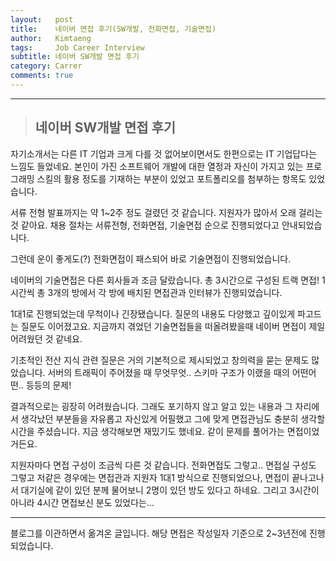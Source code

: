 ```yaml
---
layout:   post
title:    네이버 면접 후기(SW개발, 전화면접, 기술면접) 
author:   Kimtaeng
tags: 	  Job Career Interview
subtitle: 네이버 SW개발 면접 후기
category: Carrer
comments: true
---
```


<hr/>

> ## 네이버 SW개발 면접 후기

자기소개서는 다른 IT 기업과 크게 다를 것 없어보이면서도 한편으로는 IT 기업답다는 느낌도 들었네요.
본인이 가진 소프트웨어 개발에 대한 열정과 자신이 가지고 있는 프로그래밍 스킬의 활용 정도를 기재하는 부분이 있었고
포트폴리오를 첨부하는 항목도 있었습니다.

서류 전형 발표까지는 약 1~2주 정도 걸렸던 것 같습니다. 지원자가 많아서 오래 걸리는 것 같아요.
채용 절차는 서류전형, 전화면접, 기술면접 순으로 진행되었다고 안내되었습니다.

그런데 운이 좋게도(?) 전화면접이 패스되어 바로 기술면접이 진행되었습니다.

네이버의 기술면접은 다른 회사들과 조금 달랐습니다. 총 3시간으로 구성된 트랙 면접!
1시간씩 총 3개의 방에서 각 방에 배치된 면접관과 인터뷰가 진행되었습니다.

1대1로 진행되었는데 무척이나 긴장됐습니다. 질문의 내용도 다양했고 깊이있게 파고드는 질문도 이어졌고요.
지금까지 겪었던 기술면접들을 떠올려봤을때 네이버 면접이 제일 어려웠던 것 같네요.

기초적인 전산 지식 관련 질문은 거의 기본적으로 제시되었고 창의력을 묻는 문제도 많았습니다.
서버의 트래픽이 주어졌을 때 무엇무엇.. 스키마 구조가 이랬을 때의 어떤어떤.. 등등의 문제!

결과적으로는 굉장히 어려웠습니다. 그래도 포기하지 않고 알고 있는 내용과 그 자리에서 생각났던 부분들을
자유롭고 자신있게 어필했고 그에 맞게 면접관님도 충분히 생각할 시간을 주셨습니다.
지금 생각해보면 재밌기도 했네요. 같이 문제를 풀어가는 면접이었거든요.

지원자마다 면접 구성이 조금씩 다른 것 같습니다. 전화면접도 그렇고.. 면접실 구성도 그렇고
저같은 경우에는 면접관과 지원자 1대1 방식으로 진행되었으나, 면접이 끝나고나서 대기실에 같이 있던 분께 물어보니
2명이 있던 방도 있다고 하네요. 그리고 3시간이 아니라 4시간 면접보신 분도 있었다는...

<hr/>

<div class="post_caption">블로그를 이관하면서 옮겨온 글입니다. 해당 면접은 작성일자 기준으로 2~3년전에 진행되었습니다.</div>